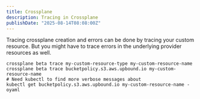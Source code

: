 ```yaml
---
title: Crossplane
description: Tracing in Crossplane
publishDate: "2025-08-14T08:08:00Z"
---
```

Tracing crossplane creation and errors can be done by tracing your custom resource. But you might have to trace errors in the underlying provider resources as well.  
```shell
crossplane beta trace my-custom-resource-type my-custom-resource-name
crossplane beta trace bucketpolicy.s3.aws.upbound.io my-custom-resource-name
# Need kubectl to find more verbose messages about 
kubectl get bucketpolicy.s3.aws.upbound.io my-custom-resource-name -oyaml
```
